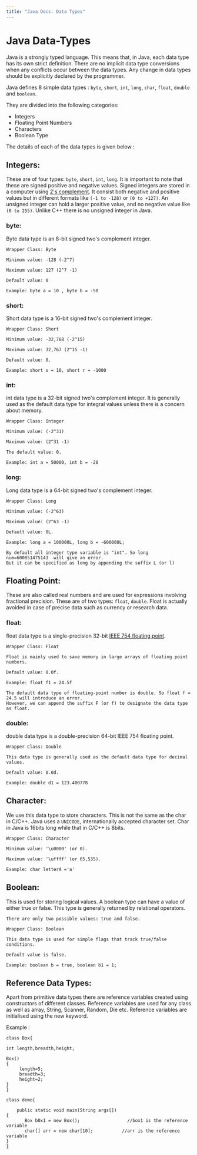 ```yaml
---
title: "Java Docs: Data Types"
---
```


# Java Data-Types

Java is a strongly typed language. This means that, in Java, each data type has its own strict definition. There are no implicit data type conversions when any conflicts occur between the data types. Any change in data types should be explicitly declared by the programmer.

Java defines 8 simple data types : `byte`, `short`, `int`, `long`, `char`, `float`, `double` and `boolean`.

They are divided into the following categories:

*   Integers
*   Floating Point Numbers
*   Characters
*   Boolean Type

The details of each of the data types is given below :

## Integers:

These are of four types: `byte`, `short`, `int`, `long`. It is important to note that these are signed positive and negative values. Signed integers are stored in a computer using [2's complement](http://www.ele.uri.edu/courses/ele447/proj_pages/divid/twos.html). It consist both negative and positive values but in different formats like `(-1 to -128)` or `(0 to +127)`. An unsigned integer can hold a larger positive value, and no negative value like `(0 to 255)`. Unlike C++ there is no unsigned integer in Java.

### byte:

Byte data type is an 8-bit signed two's complement integer.

    Wrapper Class: Byte

    Minimum value: -128 (-2^7)

    Maximum value: 127 (2^7 -1)

    Default value: 0

    Example: byte a = 10 , byte b = -50

### short:

Short data type is a 16-bit signed two's complement integer.

    Wrapper Class: Short

    Minimum value: -32,768 (-2^15)

    Maximum value: 32,767 (2^15 -1)

    Default value: 0.

    Example: short s = 10, short r = -1000

### int:

int data type is a 32-bit signed two's complement integer. It is generally used as the default data type for integral values unless there is a concern about memory.

    Wrapper Class: Integer

    Minimum value: (-2^31)

    Maximum value: (2^31 -1)

    The default value: 0.

    Example: int a = 50000, int b = -20

### long:

Long data type is a 64-bit signed two's complement integer.

    Wrapper Class: Long

    Minimum value: (-2^63)

    Maximum value: (2^63 -1)

    Default value: 0L.

    Example: long a = 100000L, long b = -600000L; 

    By default all integer type variable is "int". So long num=600851475143  will give an error.
    But it can be specified as long by appending the suffix L (or l)

## Floating­ Point​:

These are also called real numbers and are used for expressions involving fractional precision. These are of two types: `float`, `double`. Float is actually avoided in case of precise data such as currency or research data.

### float:

float data type is a single-precision 32-bit [IEEE 754 floating point](http://steve.hollasch.net/cgindex/coding/ieeefloat.html).

    Wrapper Class: Float

    Float is mainly used to save memory in large arrays of floating point numbers.

    Default value: 0.0f.

    Example: float f1 = 24.5f

    The default data type of floating-point number is double. So float f = 24.5 will introduce an error.
    However, we can append the suffix F (or f) to designate the data type as float.

### double:

double data type is a double-precision 64-bit IEEE 754 floating point.

    Wrapper Class: Double

    This data type is generally used as the default data type for decimal values.

    Default value: 0.0d.

    Example: double d1 = 123.400778

## Character:

We use this data type to store characters. This is not the same as the char in C/C++. Java uses a `UNICODE`, internationally accepted character set. Char in Java is 16­bits long while that in C/C++ is 8­bits.

    Wrapper Class: Character

    Minimum value: '\u0000' (or 0).

    Maximum value: '\uffff' (or 65,535).

    Example: char letterA ='a'

## Boolean:

This is used for storing logical values. A boolean type can have a value of either true or false. This type is generally returned by relational operators.

    There are only two possible values: true and false.

    Wrapper Class: Boolean

    This data type is used for simple flags that track true/false conditions.

    Default value is false.

    Example: boolean b = true, boolean b1 = 1;

## Reference Data Types:

Apart from primitive data types there are reference variables created using constructors of different classes. Reference variables are used for any class as well as array, String, Scanner, Random, Die etc. Reference variables are initialised using the new keyword.

Example :

    class Box{

    int length,breadth,height;

    Box()
    {
         length=5;
         breadth=3;
         height=2;
    }
    }

    class demo{

        public static void main(String args[])
    {
           Box b0x1 = new Box();                  //box1 is the reference variable  
           char[] arr = new char[10];           //arr is the reference variable
    }
    }
